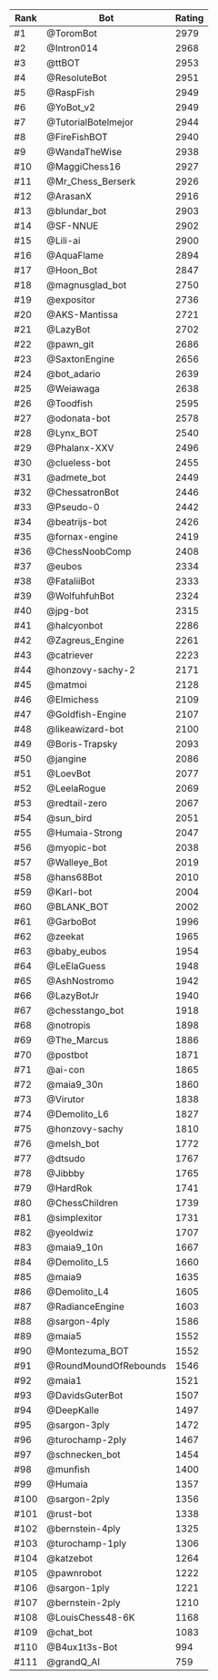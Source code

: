 Rank|Bot|Rating
---|---|---
#1|@ToromBot|2979
#2|@Intron014|2968
#3|@ttBOT|2953
#4|@ResoluteBot|2951
#5|@RaspFish|2949
#6|@YoBot_v2|2949
#7|@TutorialBotelmejor|2944
#8|@FireFishBOT|2940
#9|@WandaTheWise|2938
#10|@MaggiChess16|2927
#11|@Mr_Chess_Berserk|2926
#12|@ArasanX|2916
#13|@blundar_bot|2903
#14|@SF-NNUE|2902
#15|@Lili-ai|2900
#16|@AquaFlame|2894
#17|@Hoon_Bot|2847
#18|@magnusglad_bot|2750
#19|@expositor|2736
#20|@AKS-Mantissa|2721
#21|@LazyBot|2702
#22|@pawn_git|2686
#23|@SaxtonEngine|2656
#24|@bot_adario|2639
#25|@Weiawaga|2638
#26|@Toodfish|2595
#27|@odonata-bot|2578
#28|@Lynx_BOT|2540
#29|@Phalanx-XXV|2496
#30|@clueless-bot|2455
#31|@admete_bot|2449
#32|@ChessatronBot|2446
#33|@Pseudo-0|2442
#34|@beatrijs-bot|2426
#35|@fornax-engine|2419
#36|@ChessNoobComp|2408
#37|@eubos|2334
#38|@FataliiBot|2333
#39|@WolfuhfuhBot|2324
#40|@jpg-bot|2315
#41|@halcyonbot|2286
#42|@Zagreus_Engine|2261
#43|@catriever|2223
#44|@honzovy-sachy-2|2171
#45|@matmoi|2128
#46|@Elmichess|2109
#47|@Goldfish-Engine|2107
#48|@likeawizard-bot|2100
#49|@Boris-Trapsky|2093
#50|@jangine|2086
#51|@LoevBot|2077
#52|@LeelaRogue|2069
#53|@redtail-zero|2067
#54|@sun_bird|2051
#55|@Humaia-Strong|2047
#56|@myopic-bot|2038
#57|@Walleye_Bot|2019
#58|@hans68Bot|2010
#59|@Karl-bot|2004
#60|@BLANK_BOT|2002
#61|@GarboBot|1996
#62|@zeekat|1965
#63|@baby_eubos|1954
#64|@LeElaGuess|1948
#65|@AshNostromo|1942
#66|@LazyBotJr|1940
#67|@chesstango_bot|1918
#68|@notropis|1898
#69|@The_Marcus|1886
#70|@postbot|1871
#71|@ai-con|1865
#72|@maia9_30n|1860
#73|@Virutor|1838
#74|@Demolito_L6|1827
#75|@honzovy-sachy|1810
#76|@melsh_bot|1772
#77|@dtsudo|1767
#78|@Jibbby|1765
#79|@HardRok|1741
#80|@ChessChildren|1739
#81|@simplexitor|1731
#82|@yeoldwiz|1707
#83|@maia9_10n|1667
#84|@Demolito_L5|1660
#85|@maia9|1635
#86|@Demolito_L4|1605
#87|@RadianceEngine|1603
#88|@sargon-4ply|1586
#89|@maia5|1552
#90|@Montezuma_BOT|1552
#91|@RoundMoundOfRebounds|1546
#92|@maia1|1521
#93|@DavidsGuterBot|1507
#94|@DeepKalle|1497
#95|@sargon-3ply|1472
#96|@turochamp-2ply|1467
#97|@schnecken_bot|1454
#98|@munfish|1400
#99|@Humaia|1357
#100|@sargon-2ply|1356
#101|@rust-bot|1338
#102|@bernstein-4ply|1325
#103|@turochamp-1ply|1306
#104|@katzebot|1264
#105|@pawnrobot|1222
#106|@sargon-1ply|1221
#107|@bernstein-2ply|1210
#108|@LouisChess48-6K|1168
#109|@chat_bot|1083
#110|@B4ux1t3s-Bot|994
#111|@grandQ_AI|759
